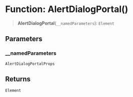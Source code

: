 # Function: AlertDialogPortal()

> **AlertDialogPortal**(`__namedParameters`): `Element`

## Parameters

### \_\_namedParameters

`AlertDialogPortalProps`

## Returns

`Element`
